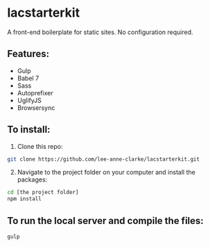 # lacstarterkit

A front-end boilerplate for static sites. No configuration required.

## Features:
- Gulp
- Babel 7
- Sass
- Autoprefixer
- UglifyJS
- Browsersync

## To install:

1. Clone this repo:
```bash
git clone https://github.com/lee-anne-clarke/lacstarterkit.git
```

2. Navigate to the project folder on your computer and install the packages:
```bash
cd [the project folder]
npm install
```

## To run the local server and compile the files:
```bash
gulp
```